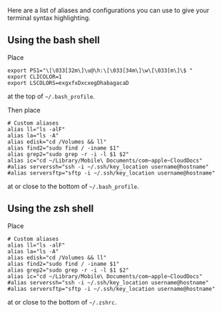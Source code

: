 Here are a list of aliases and configurations you can use to give your terminal syntax highlighting.

## Using the bash shell
Place
```
export PS1="\[\033[32m\]\u@\h:\[\033[34m\]\w\[\033[m\]\$ "
export CLICOLOR=1
export LSCOLORS=exgxfxDxcxegDhabagacaD
```
at the top of `~/.bash_profile`.

Then place
```
# Custom aliases
alias ll="ls -alF"
alias la="ls -A"
alias edisk="cd /Volumes && ll"
alias find2="sudo find / -iname $1"
alias grep2="sudo grep -r -i -l $1 $2"
alias ic="cd ~/Library/Mobile\ Documents/com~apple~CloudDocs"
#alias serverssh="ssh -i ~/.ssh/key_location username@hostname"
#alias serversftp="sftp -i ~/.ssh/key_location username@hostname"
```
at or close to the bottom of `~/.bash_profile`.

## Using the zsh shell 
Place
```
# Custom aliases
alias ll="ls -alF"
alias la="ls -A"
alias edisk="cd /Volumes && ll"
alias find2="sudo find / -iname $1"
alias grep2="sudo grep -r -i -l $1 $2"
alias ic="cd ~/Library/Mobile\ Documents/com~apple~CloudDocs"
#alias serverssh="ssh -i ~/.ssh/key_location username@hostname"
#alias serversftp="sftp -i ~/.ssh/key_location username@hostname"
```
at or close to the bottom of `~/.zshrc`.

